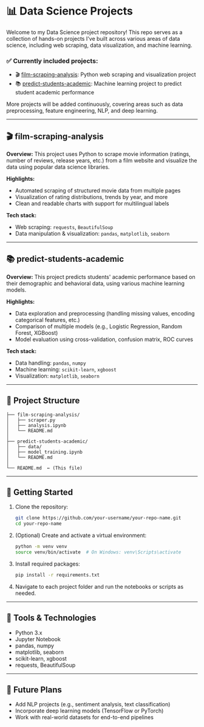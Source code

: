 # 📊 Data Science Projects

Welcome to my Data Science project repository! This repo serves as a collection of hands-on projects I've built across various areas of data science, including web scraping, data visualization, and machine learning.

### ✅ Currently included projects:

* 🎬 [film-scraping-analysis](#-film-scraping-analysis): Python web scraping and visualization project
* 📚 [predict-students-academic](#-predict-students-academic): Machine learning project to predict student academic performance

More projects will be added continuously, covering areas such as data preprocessing, feature engineering, NLP, and deep learning.

---

## 🎬 film-scraping-analysis

**Overview:**
This project uses Python to scrape movie information (ratings, number of reviews, release years, etc.) from a film website and visualize the data using popular data science libraries.

**Highlights:**

* Automated scraping of structured movie data from multiple pages
* Visualization of rating distributions, trends by year, and more
* Clean and readable charts with support for multilingual labels

**Tech stack:**

* Web scraping: `requests`, `BeautifulSoup`
* Data manipulation & visualization: `pandas`, `matplotlib`, `seaborn`

---

## 📚 predict-students-academic

**Overview:**
This project predicts students' academic performance based on their demographic and behavioral data, using various machine learning models.

**Highlights:**

* Data exploration and preprocessing (handling missing values, encoding categorical features, etc.)
* Comparison of multiple models (e.g., Logistic Regression, Random Forest, XGBoost)
* Model evaluation using cross-validation, confusion matrix, ROC curves

**Tech stack:**

* Data handling: `pandas`, `numpy`
* Machine learning: `scikit-learn`, `xgboost`
* Visualization: `matplotlib`, `seaborn`

---

## 📁 Project Structure

```
├── film-scraping-analysis/
│   ├── scraper.py
│   ├── analysis.ipynb
│   └── README.md
│
├── predict-students-academic/
│   ├── data/
│   ├── model_training.ipynb
│   └── README.md
│
└── README.md  ← (This file)
```

---

## 🚀 Getting Started

1. Clone the repository:

   ```bash
   git clone https://github.com/your-username/your-repo-name.git
   cd your-repo-name
   ```

2. (Optional) Create and activate a virtual environment:

   ```bash
   python -m venv venv
   source venv/bin/activate  # On Windows: venv\Scripts\activate
   ```

3. Install required packages:

   ```bash
   pip install -r requirements.txt
   ```

4. Navigate to each project folder and run the notebooks or scripts as needed.

---

## 🧠 Tools & Technologies

* Python 3.x
* Jupyter Notebook
* pandas, numpy
* matplotlib, seaborn
* scikit-learn, xgboost
* requests, BeautifulSoup

---

## 🔭 Future Plans

* Add NLP projects (e.g., sentiment analysis, text classification)
* Incorporate deep learning models (TensorFlow or PyTorch)
* Work with real-world datasets for end-to-end pipelines
